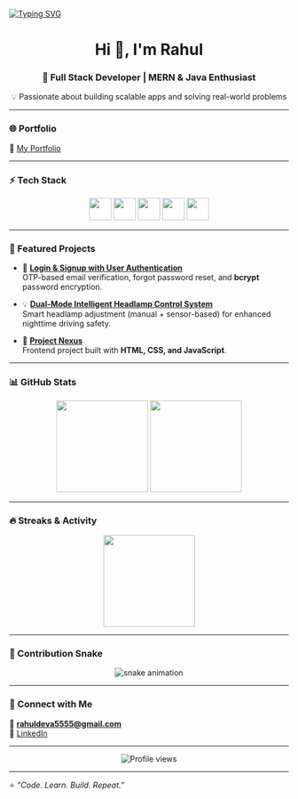 <!-- Typing Animation -->
[![Typing SVG](https://readme-typing-svg.herokuapp.com?font=Fira+Code&pause=1000&color=6A5ACD&width=435&lines=Full+Stack+Developer;MERN+%7C+Java+Enthusiast;Lifelong+Learner+%26+Problem+Solver)](https://git.io/typing-svg)

<h1 align="center">Hi 👋, I'm Rahul</h1>
<h3 align="center">🚀 Full Stack Developer | MERN & Java Enthusiast</h3>

<p align="center">
  💡 Passionate about building scalable apps and solving real-world problems  
</p>

---

### 🌐 Portfolio  
🔗 [My Portfolio](https://smartthug.github.io/Portfolio/)  

---

### ⚡ Tech Stack  

<p align="center">
  <!-- Languages -->
  <img src="https://skillicons.dev/icons?i=java,javascript" height="40"/> 
  <!-- Frontend -->
  <img src="https://skillicons.dev/icons?i=react,html,css" height="40"/>
  <!-- Backend -->
  <img src="https://skillicons.dev/icons?i=nodejs,express,spring" height="40"/> 
  <!-- Database -->
  <img src="https://skillicons.dev/icons?i=mysql,mongodb" height="40"/> 
  <!-- Tools -->
  <img src="https://skillicons.dev/icons?i=git,github,vscode" height="40"/> 
</p>

---

### 📂 Featured Projects  

- 🔑 [**Login & Signup with User Authentication**](https://login-signup-puw3.onrender.com/)  
  OTP-based email verification, forgot password reset, and **bcrypt** password encryption.  

- 💡 [**Dual-Mode Intelligent Headlamp Control System**](https://github.com/smartthug/HeadLamp-Control-System/tree/master)  
  Smart headlamp adjustment (manual + sensor-based) for enhanced nighttime driving safety.  

- 🎨 [**Project Nexus**](https://smartthug.github.io/project-nexus/html)  
  Frontend project built with **HTML, CSS, and JavaScript**.  

---

### 📊 GitHub Stats  

<p align="center">
  <img src="https://github-readme-stats.vercel.app/api?username=smartthug&show_icons=true&theme=tokyonight" height="165"/>
  <img src="https://github-readme-stats.vercel.app/api/top-langs/?username=smartthug&layout=compact&theme=tokyonight" height="165"/>
</p>

---

### 🔥 Streaks & Activity  
<p align="center">
  <img src="https://streak-stats.demolab.com?user=smartthug&theme=tokyonight&hide_border=true" height="165"/>
</p>

---

### 🐍 Contribution Snake
<p align="center">
  <picture>
    <source media="(prefers-color-scheme: dark)" srcset="https://raw.githubusercontent.com/smartthug/smartthug/output/snake-dark.svg" />
    <img alt="snake animation" src="https://raw.githubusercontent.com/smartthug/smartthug/output/snake.svg" />
  </picture>
</p>

---

### 🤝 Connect with Me  
📧 **rahuldeva5555@gmail.com**  
💼 [LinkedIn](https://linkedin.com/in/yourusername)  

---

<p align="center"> 
  <img src="https://komarev.com/ghpvc/?username=smartthug&label=Profile%20views&color=blueviolet&style=flat" alt="Profile views" /> 
</p>

---

⭐ *“Code. Learn. Build. Repeat.”*  
